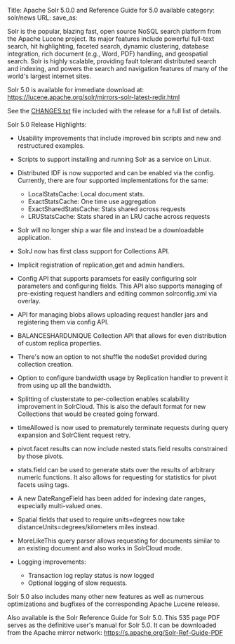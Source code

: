 Title: Apache Solr 5.0.0 and Reference Guide for 5.0 available
category: solr/news
URL: 
save_as: 

Solr is the popular, blazing fast, open source NoSQL search platform
from the Apache Lucene project. Its major features include powerful
full-text search, hit highlighting, faceted search, dynamic
clustering, database integration, rich document (e.g., Word, PDF)
handling, and geospatial search.  Solr is highly scalable, providing
fault tolerant distributed search and indexing, and powers the search
and navigation features of many of the world's largest internet sites.

Solr 5.0 is available for immediate download at:
<https://lucene.apache.org/solr/mirrors-solr-latest-redir.html>

See the [CHANGES.txt](/solr/5_0_0/changes/Changes.html) file included with the release for a full list of
details.

Solr 5.0 Release Highlights:

* Usability improvements that include improved bin scripts and new and restructured examples.

* Scripts to support installing and running Solr as a service on Linux.

* Distributed IDF is now supported and can be enabled via the config. Currently, there are four supported implementations for the same:
    * LocalStatsCache: Local document stats.
    * ExactStatsCache: One time use aggregation
    * ExactSharedStatsCache: Stats shared across requests
    * LRUStatsCache: Stats shared in an LRU cache across requests

* Solr will no longer ship a war file and instead be a downloadable application.

* SolrJ now has first class support for Collections API.

* Implicit registration of replication,get and admin handlers.

* Config API that supports paramsets for easily configuring solr parameters and configuring fields. This API also supports managing of pre-existing request handlers and editing common solrconfig.xml via overlay.

* API for managing blobs allows uploading request handler jars and registering them via config API.

* BALANCESHARDUNIQUE Collection API that allows for even distribution of custom replica properties.

* There's now an option to not shuffle the nodeSet provided during collection creation.

* Option to configure bandwidth usage by Replication handler to prevent it from using up all the bandwidth.

* Splitting of clusterstate to per-collection enables scalability improvement in SolrCloud. This is also the default format for new Collections that would be created going forward.

* timeAllowed is now used to prematurely terminate requests during query expansion and SolrClient request retry.

* pivot.facet results can now include nested stats.field results constrained by those pivots.

* stats.field can be used to generate stats over the results of arbitrary numeric functions.
  It also allows for requesting for statistics for pivot facets using tags.

* A new DateRangeField has been added for indexing date ranges, especially multi-valued ones.

* Spatial fields that used to require units=degrees now take distanceUnits=degrees/kilometers miles instead.

* MoreLikeThis query parser allows requesting for documents similar to an existing document and also works in SolrCloud mode.

* Logging improvements:
    * Transaction log replay status is now logged
    * Optional logging of slow requests.

Solr 5.0 also includes many other new features as well as numerous
optimizations and bugfixes of the corresponding Apache Lucene release.

Also available is the Solr Reference Guide for Solr 5.0. This 535 page
PDF serves as the definitive user's manual for Solr 5.0. It can be downloaded
from the Apache mirror network: <https://s.apache.org/Solr-Ref-Guide-PDF>



